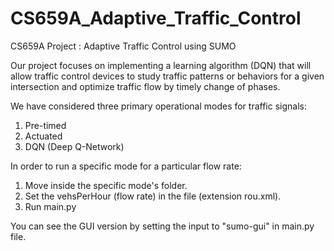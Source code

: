 # CS659A_Adaptive_Traffic_Control

CS659A Project : Adaptive Traffic Control using SUMO

Our project focuses on implementing a learning algorithm (DQN) that will allow traffic control devices to study traffic patterns or behaviors for a given intersection and optimize traffic flow by timely change of phases.

We have considered three primary operational modes for traffic signals:
1. Pre-timed
2. Actuated
3. DQN (Deep Q-Network)

In order to run a specific mode for a particular flow rate:
1. Move inside the specific mode's folder.
2. Set the vehsPerHour (flow rate) in the file (extension rou.xml).
3. Run main.py 

You can see the GUI version by setting the input to "sumo-gui" in main.py file.
